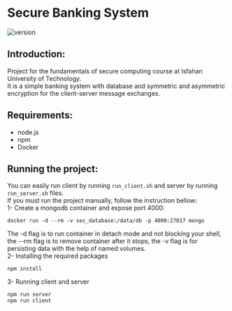 # Secure Banking System
![version](https://img.shields.io/badge/version-1.0.0-important.svg)


## Introduction:
Project for the fundamentals of secure computing course at
Isfahan University of Technology.\
It is a simple banking system with database and symmetric
and asymmetric encryption for the client-server
message exchanges.


## Requirements:
* node.js
* npm
* Docker


## Running the project:
You can easily run client by running `run_client.sh`
and server by running `run_server.sh` files.\
If you must run the project manually, follow the instruction
bellow:\
1- Create a mongodb container and expose port 4000:
~~~~
docker run -d --rm -v sec_database:/data/db -p 4000:27017 mongo
~~~~
The -d flag is to run container in detach mode and
not blocking your shell, the --rm flag is to remove container
after it stops, the -v flag is for persisting data
with the help of named volumes.\
2- Installing the required packages
~~~~
npm install
~~~~
3- Running client and server
~~~~
npm run server
npm run client
~~~~

